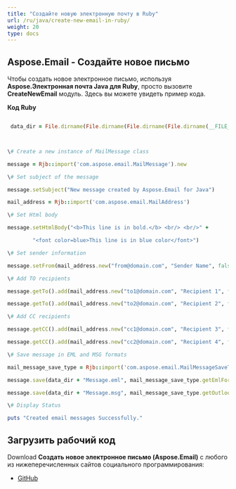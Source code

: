 ```yaml
---
title: "Создайте новую электронную почту в Ruby"
url: /ru/java/create-new-email-in-ruby/
weight: 20
type: docs
---
```


## **Aspose.Email - Создайте новое письмо**
Чтобы создать новое электронное письмо, используя **Aspose.Электронная почта Java для Ruby**, просто вызовите **CreateNewEmail** модуль. Здесь вы можете увидеть пример кода.

**Код Ruby**

``` ruby

 data_dir = File.dirname(File.dirname(File.dirname(File.dirname(__FILE__)))) + '/data/'



\# Create a new instance of MailMessage class

message = Rjb::import('com.aspose.email.MailMessage').new

\# Set subject of the message

message.setSubject("New message created by Aspose.Email for Java")

mail_address = Rjb::import('com.aspose.email.MailAddress')

\# Set Html body

message.setHtmlBody("<b>This line is in bold.</b> <br/> <br/>" +

        "<font color=blue>This line is in blue color</font>")

\# Set sender information

message.setFrom(mail_address.new("from@domain.com", "Sender Name", false))

\# Add TO recipients

message.getTo().add(mail_address.new("to1@domain.com", "Recipient 1", false))

message.getTo().add(mail_address.new("to2@domain.com", "Recipient 2", false))

\# Add CC recipients

message.getCC().add(mail_address.new("cc1@domain.com", "Recipient 3", false))

message.getCC().add(mail_address.new("cc2@domain.com", "Recipient 4", false))

\# Save message in EML and MSG formats

mail_message_save_type = Rjb::import('com.aspose.email.MailMessageSaveType')

message.save(data_dir + "Message.eml", mail_message_save_type.getEmlFormat())

message.save(data_dir + "Message.msg", mail_message_save_type.getOutlookMessageFormat())

\# Display Status

puts "Created email messages Successfully."

```
## **Загрузить рабочий код**
Download **Создать новое электронное письмо (Aspose.Email)** с любого из нижеперечисленных сайтов социального программирования:

- [GitHub](https://github.com/aspose-email/Aspose.Email-for-Java/blob/master/Plugins/Aspose_Email_Java_for_Ruby/lib/asposeemailjava/Email/createnewemail.rb)
